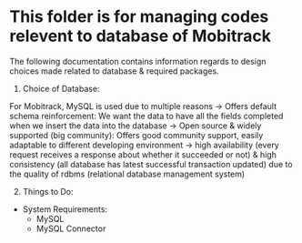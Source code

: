 # This folder is for managing codes relevent to database of Mobitrack

The following documentation contains information regards to design choices made related to database & required packages.

1. Choice of Database: 

For Mobitrack, MySQL is used due to multiple reasons
	-> Offers default schema reinforcement: We want the data to have all the fields completed when we insert the data into the database
	-> Open source & widely supported (big community): Offers good community support, easily adaptable to different developing environment
	-> high availability (every request receives a response about whether it succeeded or not) & high consistency (all database has latest successful transaction updated) due to the quality of rdbms (relational database management system)
	
2. Things to Do:
- System Requirements:
	- MySQL 
	- MySQL Connector
	